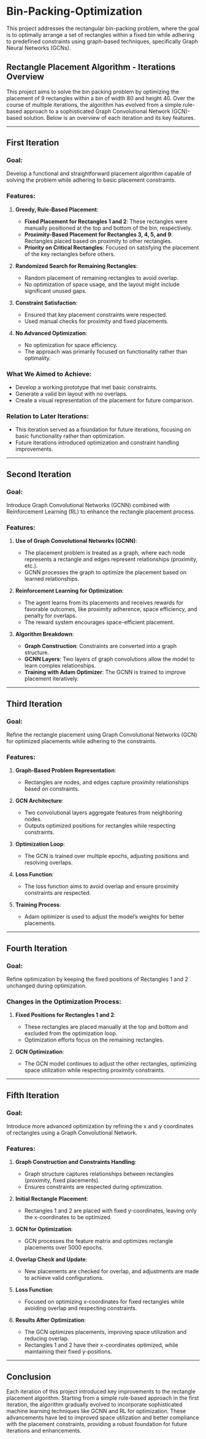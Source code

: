 # Bin-Packing-Optimization
This project addresses the rectangular bin-packing problem, where the goal is to optimally arrange a set of rectangles within a fixed bin while adhering to predefined constraints using graph-based techniques, specifically Graph Neural Networks (GCNs).


## Rectangle Placement Algorithm - Iterations Overview

This project aims to solve the bin packing problem by optimizing the placement of 9 rectangles within a bin of width 80 and height 40. Over the course of multiple iterations, the algorithm has evolved from a simple rule-based approach to a sophisticated Graph Convolutional Network (GCN)-based solution. Below is an overview of each iteration and its key features.

---

## **First Iteration**

### Goal:
Develop a functional and straightforward placement algorithm capable of solving the problem while adhering to basic placement constraints.

### Features:
1. **Greedy, Rule-Based Placement**:
   - **Fixed Placement for Rectangles 1 and 2**: These rectangles were manually positioned at the top and bottom of the bin, respectively.
   - **Proximity-Based Placement for Rectangles 3, 4, 5, and 9**: Rectangles placed based on proximity to other rectangles.
   - **Priority on Critical Rectangles**: Focused on satisfying the placement of the key rectangles before others.

2. **Randomized Search for Remaining Rectangles**:
   - Random placement of remaining rectangles to avoid overlap.
   - No optimization of space usage, and the layout might include significant unused gaps.

3. **Constraint Satisfaction**:
   - Ensured that key placement constraints were respected.
   - Used manual checks for proximity and fixed placements.

4. **No Advanced Optimization**:
   - No optimization for space efficiency.
   - The approach was primarily focused on functionality rather than optimality.

### What We Aimed to Achieve:
- Develop a working prototype that met basic constraints.
- Generate a valid bin layout with no overlaps.
- Create a visual representation of the placement for future comparison.

### Relation to Later Iterations:
- This iteration served as a foundation for future iterations, focusing on basic functionality rather than optimization.
- Future iterations introduced optimization and constraint handling improvements.

---

## **Second Iteration**

### Goal:
Introduce Graph Convolutional Networks (GCNN) combined with Reinforcement Learning (RL) to enhance the rectangle placement process.

### Features:
1. **Use of Graph Convolutional Networks (GCNN)**:
   - The placement problem is treated as a graph, where each node represents a rectangle and edges represent relationships (proximity, etc.).
   - GCNN processes the graph to optimize the placement based on learned relationships.

2. **Reinforcement Learning for Optimization**:
   - The agent learns from its placements and receives rewards for favorable outcomes, like proximity adherence, space efficiency, and penalty for overlaps.
   - The reward system encourages space-efficient placement.

3. **Algorithm Breakdown**:
   - **Graph Construction**: Constraints are converted into a graph structure.
   - **GCNN Layers**: Two layers of graph convolutions allow the model to learn complex relationships.
   - **Training with Adam Optimizer**: The GCNN is trained to improve placement iteratively.

---

## **Third Iteration**

### Goal:
Refine the rectangle placement using Graph Convolutional Networks (GCN) for optimized placements while adhering to the constraints.

### Features:
1. **Graph-Based Problem Representation**:
   - Rectangles are nodes, and edges capture proximity relationships based on constraints.

2. **GCN Architecture**:
   - Two convolutional layers aggregate features from neighboring nodes.
   - Outputs optimized positions for rectangles while respecting constraints.

3. **Optimization Loop**:
   - The GCN is trained over multiple epochs, adjusting positions and resolving overlaps.

4. **Loss Function**:
   - The loss function aims to avoid overlap and ensure proximity constraints are respected.

5. **Training Process**:
   - Adam optimizer is used to adjust the model’s weights for better placements.

---

## **Fourth Iteration**

### Goal:
Refine optimization by keeping the fixed positions of Rectangles 1 and 2 unchanged during optimization.

### Changes in the Optimization Process:
1. **Fixed Positions for Rectangles 1 and 2**:
   - These rectangles are placed manually at the top and bottom and excluded from the optimization loop.
   - Optimization efforts focus on the remaining rectangles.

2. **GCN Optimization**:
   - The GCN model continues to adjust the other rectangles, optimizing space utilization while respecting proximity constraints.

---

## **Fifth Iteration**

### Goal:
Introduce more advanced optimization by refining the x and y coordinates of rectangles using a Graph Convolutional Network.

### Features:
1. **Graph Construction and Constraints Handling**:
   - Graph structure captures relationships between rectangles (proximity, fixed placements).
   - Ensures constraints are respected during optimization.

2. **Initial Rectangle Placement**:
   - Rectangles 1 and 2 are placed with fixed y-coordinates, leaving only the x-coordinates to be optimized.

3. **GCN for Optimization**:
   - GCN processes the feature matrix and optimizes rectangle placements over 5000 epochs.

4. **Overlap Check and Update**:
   - New placements are checked for overlap, and adjustments are made to achieve valid configurations.

5. **Loss Function**:
   - Focused on optimizing x-coordinates for fixed rectangles while avoiding overlap and respecting constraints.

6. **Results After Optimization**:
   - The GCN optimizes placements, improving space utilization and reducing overlap.
   - Rectangles 1 and 2 have their x-coordinates optimized, while maintaining their fixed y-positions.

---

## **Conclusion**

Each iteration of this project introduced key improvements to the rectangle placement algorithm. Starting from a simple rule-based approach in the first iteration, the algorithm gradually evolved to incorporate sophisticated machine learning techniques like GCNN and RL for optimization. These advancements have led to improved space utilization and better compliance with the placement constraints, providing a robust foundation for future iterations and enhancements.
